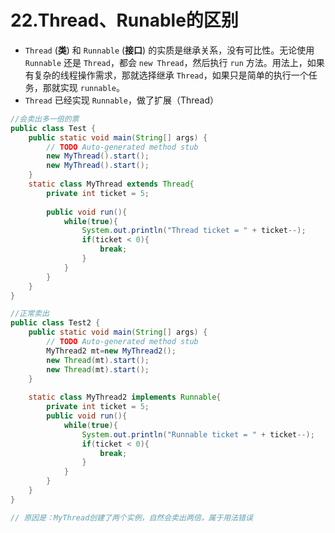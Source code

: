 # 22.Thread、Runable的区别

- `Thread` (**类**) 和 `Runnable` (**接口**) 的实质是继承关系，没有可比性。无论使用 `Runnable` 还是 `Thread`，都会 `new Thread`，然后执行 `run` 方法。用法上，如果有复杂的线程操作需求，那就选择继承 `Thread`，如果只是简单的执行一个任务，那就实现 `runnable`。
- `Thread` 已经实现 `Runnable`，做了扩展（Thread）



```java
//会卖出多一倍的票
public class Test {
    public static void main(String[] args) {
        // TODO Auto-generated method stub
        new MyThread().start();
        new MyThread().start();
    }
    static class MyThread extends Thread{
        private int ticket = 5;
        
        public void run(){
            while(true){
                System.out.println("Thread ticket = " + ticket--);
                if(ticket < 0){
                    break;
                }
            }
        }
    }
}

//正常卖出
public class Test2 {
    public static void main(String[] args) {
        // TODO Auto-generated method stub
        MyThread2 mt=new MyThread2();
        new Thread(mt).start();
        new Thread(mt).start();
    }
    
    static class MyThread2 implements Runnable{
        private int ticket = 5;
        public void run(){
            while(true){
                System.out.println("Runnable ticket = " + ticket--);
                if(ticket < 0){
                	break;
                }
            }
        }
    }
}

// 原因是：MyThread创建了两个实例，自然会卖出两倍，属于用法错误
```

